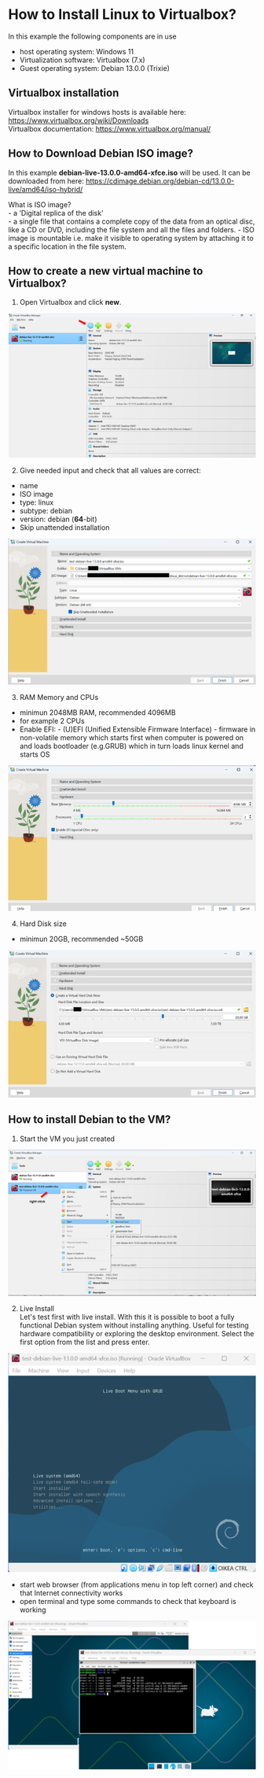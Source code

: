 # How to Install Linux to Virtualbox?
In this example the following components are in use
- host operating system: Windows 11
- Virtualization software: Virtualbox (7.x)
- Guest operating system: Debian 13.0.0 (Trixie)

## Virtualbox installation
Virtualbox installer for windows hosts is available here: https://www.virtualbox.org/wiki/Downloads    
Virtualbox documentation: https://www.virtualbox.org/manual/    

## How to Download Debian ISO image?
In this example __debian-live-13.0.0-amd64-xfce.iso__ will be used. It can be downloaded from here: https://cdimage.debian.org/debian-cd/13.0.0-live/amd64/iso-hybrid/   

What is ISO image?   
     - a 'Digital replica of the disk'  
	 - a single file that contains a complete copy of the data from an optical disc, like a CD or DVD, including the file           system and all the files and folders.
     - ISO image is mountable i.e. make it visible to operating system by attaching it to a specific location in the file           system.



## How to create a new virtual machine to Virtualbox?

1) Open Virtualbox and click __new__.

![](./pictures/1_picture.png)  

2) Give needed input and check that all values are correct:
  - name
  - ISO image
  - type: linux
  - subtype: debian
  - version: debian (__64__-bit)
  - Skip unattended installation

![](./pictures/2_picture.png) 
 
3) RAM Memory and CPUs
- minimun 2048MB RAM, recommended 4096MB
- for example 2 CPUs
- Enable EFI:
       - (U)EFI (Unified Extensible Firmware Interface)
       - firmware in non-volatile memory which starts first when computer is powered on and loads bootloader (e.g.GRUB) which in turn loads linux kernel and starts OS

![](./pictures/3_Picture.png) 
  
4) Hard Disk size
- minimun 20GB, recommended ~50GB

![](./pictures/4_picture.png) 

## How to install Debian to the VM?

1) Start the VM you just created

![](./pictures/5_picture.png) 

2) Live Install  
Let's test first with live install. With this it is possible to boot a fully functional Debian system without installing anything.
Useful for testing hardware compatibility or exploring the desktop environment. Select the first option from the list and press enter.

![](./pictures/6_picture.png) 

- start web browser (from applications menu in top left corner) and check that Internet connectivity works
- open terminal and type some commands to check that keyboard is working

![](./pictures/7_picture.png) 

